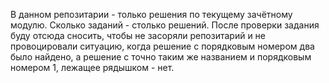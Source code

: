 В данном репозитарии - только решения по текущему зачётному модулю.
Сколько заданий - столько решений.
После проверки задания буду отсюда сносить, чтобы не засоряли репозитарий и не провоцировали ситуацию, когда решение с порядковым номером два было найдено, а решение с точно таким же названием и порядковым номером 1, лежащее рядышком - нет.
